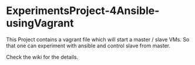 # ExperimentsProject-4Ansible-usingVagrant
This Project contains a vagrant file which will start a master / slave VMs. So that one can experiment with ansible and control slave from master.

Check the wiki for the details.
